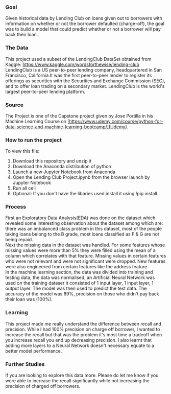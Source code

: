 ### Goal
Given historical data by Lending Club on loans given out to borrowers with information on whether or not the borrower defaulted (charge-off), the goal was to build a model that could predict whether or not a borrower will pay back their loan.

### The Data
This project used a subset of the LendingClub DataSet obtained from Kaggle: https://www.kaggle.com/wordsforthewise/lending-club
LendingClub is a US peer-to-peer lending company, headquartered in San Francisco, California.It was the first peer-to-peer lender to register its offerings as securities with the Securities and Exchange Commission (SEC), and to offer loan trading on a secondary market. LendingClub is the world's largest peer-to-peer lending platform.

### Source
The Project is one of the Capstone project given by Jose Portilla in his Machine Learning Course on [https://www.udemy.com/course/python-for-data-science-and-machine-learning-bootcamp/](Udemy).

### How to run the project
To view this file:
1. Download this repository and unzip it
2. Download the Anaconda distribution of python
3. Launch a new Jupyter Notebook from Anaconda
4. Open the Lending Club Project.ipynb from the browser launch by Jupyter Notebook
5. Run all cell
6. Optional: If you don't have the libaries used install it using !pip install <name of the liberay you dont have>

### Process
First an Exploratory Data Analysis(EDA) was done on the dataset which revealed some interesting observation about the dataset among which are: there was an imbalanced class problem in this dataset, most of the people taking loans belong to the B grade, most loans classified as F & G are not being repaid.<br>
Next the missing data in the dataset was handled. For some features whose missing values were more than 5% they were filled using the mean of a column which correlates with that feature. Missing values in certain features who were not relevant and were not significant were dropped. New features were also engineered from certain features like the address feature.<br>
In the machine learning section, the data was divided into training and testing data, the data was normalised, an Artificial Neural Network was used on the training dataser it consisted of 1 input layer, 1 input layer, 1 output layer. The model was then used to predict the test data. The accuracy of the model was 89%, precision on those who didn't pay back their loan was (100%).

### Learning
This project made me really understand the difference between recall and precision. While I had 100% precision on charge off borrower, I wanted to increase the recall but that was the problem it's most time a tradeoff when you increase recall you end up decreasing precision. I also learnt that adding more layers to a Neural Network doesn't necessary equate to a better model performance.

### Further Studies
If you are looking to explore this data more. Please do let me know if you were able to increase the recall significantly while not increasing the precision of charged off borrowers.
